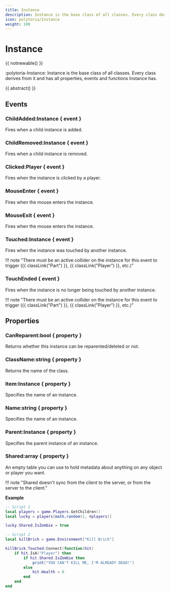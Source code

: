 ```yaml
---
title: Instance
description: Instance is the base class of all classes. Every class derives from it and has all properties, events and functions Instance has.
icon: polytoria/Instance
weight: 100
---
```


# Instance

{{ notnewable() }}

:polytoria-Instance: Instance is the base class of all classes. Every class derives from it and has all properties, events and functions Instance has.

{{ abstract() }}

## Events

### ChildAdded:Instance { event }
Fires when a child instance is added.

### ChildRemoved:Instance { event }
Fires when a child instance is removed.

### Clicked:Player { event }
Fires when the instance is clicked by a player.

### MouseEnter { event }
Fires when the mouse enters the instance.

### MouseExit { event }
Fires when the mouse enters the instance.

### Touched:Instance { event }
Fires when the instance was touched by another instance.

!!! note "There must be an active collider on the instance for this event to trigger ({{ classLink("Part") }}, {{ classLink("Player") }}, etc.)"

### TouchEnded { event }
Fires when the instance is no longer being touched by another instance.

!!! note "There must be an active collider on the instance for this event to trigger ({{ classLink("Part") }}, {{ classLink("Player") }}, etc.)"

## Properties

### CanReparent:bool { property }

Returns whether this instance can be reparented/deleted or not.

### ClassName:string { property }

Returns the name of the class.

### Item:Instance { property }

Specifies the name of an instance.

### Name:string { property }

Specifies the name of an instance.

### Parent:Instance { property }

Specifies the parent instance of an instance.

### Shared:array { property }

An empty table you can use to hold metadata about anything on any object or player you want.

!!! note "Shared doesn't sync from the client to the server, or from the server to the client."

**Example**

```lua
-- Script 1
local players = game.Players.GetChildren()
local lucky = players[math.random(1, #players)]

lucky.Shared.IsZombie = true
```

```lua
-- Script 2
local killBrick = game.Environment["Kill Brick"]

killBrick.Touched:Connect(function(hit)
    if hit.IsA("Player") then
        if hit.Shared.IsZombie then
            print("YOU CAN'T KILL ME, I'M ALREADY DEAD!")
        else
            hit.Health = 0
        end
    end
end
```

